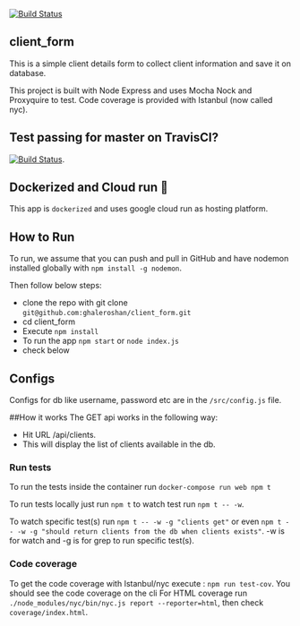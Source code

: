 [![Build Status](https://travis-ci.com/ghaleroshan/client_form.svg?branch=master)](https://travis-ci.com/ghaleroshan/client_form)
## client_form
This is a simple client details form to collect client information and save it on database.

This project is built with Node Express and uses Mocha Nock and Proxyquire to test. Code coverage is provided with Istanbul (now called nyc).

## Test passing for master on TravisCI?
[![Build Status](https://travis-ci.com/ghaleroshan/client_form.svg?branch=master)](https://travis-ci.com/ghaleroshan/client_form).

## Dockerized and Cloud run :whale:
This app is `dockerized` and uses google cloud run as hosting platform. 

## How to Run
To run, we assume that you can push and pull in GitHub and have nodemon installed globally with `npm install -g nodemon`. 

Then follow below steps:

- clone the repo with git clone `git@github.com:ghaleroshan/client_form.git`
- cd client_form
- Execute `npm install`
- To run the app `npm start` or `node index.js`
- check below

## Configs
Configs for db like username, password etc are in the `/src/config.js` file.

##How it works
The GET api works in the following way:

- Hit URL /api/clients.
- This will display the list of clients available in the db.

### Run tests

To run the tests inside the container run `docker-compose run web npm t`

To run tests locally just run `npm t` to watch test run `npm t -- -w`.

To watch specific test(s) run `npm t -- -w -g "clients get"` or even
`npm t -- -w -g "should return clients from the db when clients exists"`. -w is for watch and -g is for grep to run specific test(s).

### Code coverage

To get the code coverage with Istanbul/nyc execute : `npm run test-cov`. You should see the code coverage on the cli
For HTML coverage run `./node_modules/nyc/bin/nyc.js report --reporter=html`, then check `coverage/index.html`.


